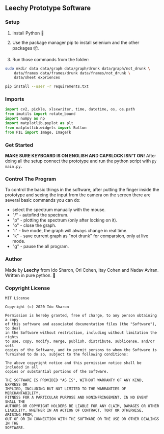 ## Leechy Prototype Software

### Setup

1. Install Python 🐍

2.  Use the package manager pip to install selenium and the other packages 📦.

3. Run those commands from the folder:

```bash
sudo mkdir data data/graph data/graph/drunk data/graph/not_drunk \
    data/frames data/frames/drunk data/frames/not_drunk \
    data/sheet expriences
```

```bash
pip install --user -r requirements.txt
```
    
### Imports

```python
import cv2, pickle, xlsxwriter, time, datetime, os, os.path
from imutils import rotate_bound
import numpy as np
import matplotlib.pyplot as plt
from matplotlib.widgets import Button
from PIL import Image, ImageTk
```

### Get Started

**MAKE SURE KEYBOARD IS ON ENGLISH AND CAPSLOCK ISN'T ON!**
After doing all the setup connect the prototype and run the python script with ```py main.py```. 

### Control The Program

To control the basic things in the software, after putting the finger inside the prototype and seeing the input from the camera on the screen there are several basic commands you can do:
- select the spectrum manually with the mouse.
- "/" - autofind the spectrum.
- "p" - plotting the spectrum (only after locking on it).
- "o" - close the graph.
- "l" - live mode, the graph will always change in real time.
- "k" - save current graph as "not drunk" for comparsion, only at live mode.
- "g" - pause the all program.

### Author

Made by **Leechy** from Ido Sharon, Ori Cohen, Itay Cohen and Nadav Aviran. <br/>
Written in pure python. 🐍

### Copyright License
```
MIT License

Copyright (c) 2020 Ido Sharon

Permission is hereby granted, free of charge, to any person obtaining a copy
of this software and associated documentation files (the "Software"), to deal
in the Software without restriction, including without limitation the rights
to use, copy, modify, merge, publish, distribute, sublicense, and/or sell
copies of the Software, and to permit persons to whom the Software is
furnished to do so, subject to the following conditions:

The above copyright notice and this permission notice shall be included in all
copies or substantial portions of the Software.

THE SOFTWARE IS PROVIDED "AS IS", WITHOUT WARRANTY OF ANY KIND, EXPRESS OR
IMPLIED, INCLUDING BUT NOT LIMITED TO THE WARRANTIES OF MERCHANTABILITY,
FITNESS FOR A PARTICULAR PURPOSE AND NONINFRINGEMENT. IN NO EVENT SHALL THE
AUTHORS OR COPYRIGHT HOLDERS BE LIABLE FOR ANY CLAIM, DAMAGES OR OTHER
LIABILITY, WHETHER IN AN ACTION OF CONTRACT, TORT OR OTHERWISE, ARISING FROM,
OUT OF OR IN CONNECTION WITH THE SOFTWARE OR THE USE OR OTHER DEALINGS IN THE
SOFTWARE.
```
